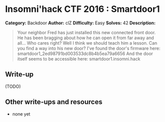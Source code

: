 # Insomni'hack CTF 2016 : Smartdoor1

**Category:** Backdoor
**Author:** clZ
**Difficulty:** Easy
**Solves:** 42
**Description:**

> Your neighbor Fred has just installed this new connected front door. He has been bragging about how he can open it from far away and all... Who cares right?
> Well I think we should teach him a lesson. Can you find a way into his new door?
> I've found the door's firmware here: smartdoor1_2ed98791bd003533dc8b4b5ea79a6656
> And the door itself seems to be accessible here: smartdoor1.insomni.hack

## Write-up

(TODO)

## Other write-ups and resources

* none yet
